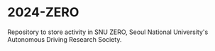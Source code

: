 # 2024-ZERO
Repository to store activity in SNU ZERO, Seoul National University's Autonomous Driving Research Society.
